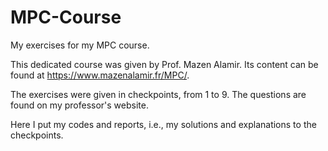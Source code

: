 # MPC-Course
My exercises for my MPC course.

This dedicated course was given by Prof. Mazen Alamir. Its content can be found at https://www.mazenalamir.fr/MPC/.

The exercises were given in checkpoints, from 1 to 9. The questions are found on my professor's website. 

Here I put my codes and reports, i.e., my solutions and explanations to the checkpoints.
